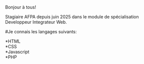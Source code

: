 Bonjour à tous!

Stagiaire AFPA depuis juin 2025 dans le module de spécialisation Developpeur Integrateur Web.

#Je connais les langages suivants:   

*HTML  
*CSS  
*Javascript  
*PHP  

<!--
**DavidA1983/DavidA1983** is a ✨ _special_ ✨ repository because its `README.md` (this file) appears on your GitHub profile.

Here are some ideas to get you started:

- 🔭 I’m currently working on ...
- 🌱 I’m currently learning ...
- 👯 I’m looking to collaborate on ...
- 🤔 I’m looking for help with ...
- 💬 Ask me about ...
- 📫 How to reach me: ...
- 😄 Pronouns: ...
- ⚡ Fun fact: ...
-->
